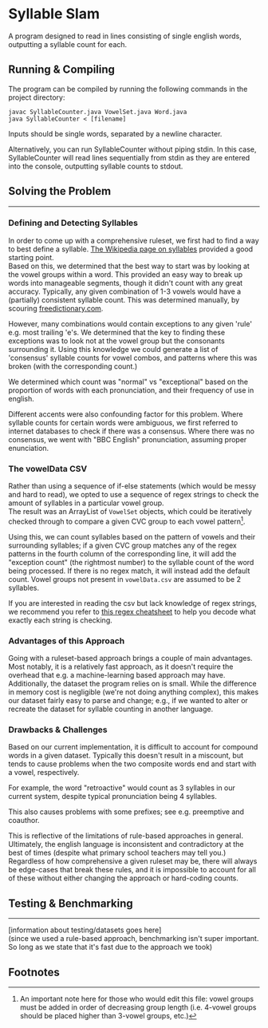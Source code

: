 # Syllable Slam

A program designed to read in lines consisting of single english words, outputting a syllable count for each.

## Running & Compiling

The program can be compiled by running the following commands in the project directory:
```
javac SyllableCounter.java VowelSet.java Word.java
java SyllableCounter < [filename]
```

Inputs should be single words, separated by a newline character.

Alternatively, you can run SyllableCounter without piping stdin. In this case, SyllableCounter will read lines sequentially from stdin as they are entered into the console, outputting syllable counts to stdout.

## Solving the Problem
---

 ### Defining and Detecting Syllables
 
 In order to come up with a comprehensive ruleset, we first had to find a way to best define a syllable. [The Wikipedia page on syllables](https://en.wikipedia.org/wiki/Syllable#Components) provided a good starting point.  
 Based on this, we determined that the best way to start was by looking at the vowel groups within a word. This provided an easy way to break up words into manageable segments, though it didn't count with any great accuracy. Typically, any given combination of 1-3 vowels would have a (partially) consistent syllable count. This was determined manually, by scouring [freedictionary.com](#).

 However, many combinations would contain exceptions to any given 'rule' e.g. most trailing 'e's. We determined that the key to finding these exceptions was to look not at the vowel group but the consonants surrounding it. Using this knowledge we could generate a list of 'consensus' syllable counts for vowel combos, and patterns where this was broken (with the corresponding count.)
 
 We determined which count was "normal" vs "exceptional" based on the proportion of words with each pronunciation, and their frequency of use in english.

 Different accents were also confounding factor for this problem. Where syllable counts for certain words were ambiguous, we first referred to internet databases to check if there was a consensus. Where there was no consensus, we went with "BBC English" pronunciation, assuming proper enunciation.


 ### The vowelData CSV

 Rather than using a sequence of if-else statements (which would be messy and hard to read), we opted to use a sequence of regex strings to check the amount of syllables in a particular vowel group.  
 The result was an ArrayList of `VowelSet` objects, which could be iteratively checked through to compare a given CVC group to each vowel pattern[^1].  

 Using this, we can count syllables based on the pattern of vowels and their surrounding syllables; if a given CVC group matches any of the regex patterns in the fourth column of the corresponding line, it will add the "exception count" (the rightmost number) to the syllable count of the word being processed. If there is no regex match, it will instead add the default count. Vowel groups not present in `vowelData.csv` are assumed to be 2 syllables.

 If you are interested in reading the csv but lack knowledge of regex strings, we recommend you refer to [this regex cheatsheet](https://www.rexegg.com/regex-quickstart.html) to help you decode what exactly each string is checking.

 [^1]: An important note here for those who would edit this file: vowel groups must be added in order of decreasing group length (i.e. 4-vowel groups should be placed higher than 3-vowel groups, etc.)

 ### Advantages of this Approach

Going with a ruleset-based approach brings a couple of main advantages. Most notably, it is a relatively fast approach, as it doesn't require the overhead that e.g. a machine-learning based approach may have.   
Additionally, the dataset the program relies on is small. While the difference in memory cost is negligible (we're not doing anything complex), this makes our dataset fairly easy to parse and change; e.g., if we wanted to alter or recreate the dataset for syllable counting in another language.


 ### Drawbacks & Challenges

Based on our current implementation, it is difficult to account for compound words in a given dataset. Typically this doesn't result in a miscount, but tends to cause problems when the two composite words end and start with a vowel, respectively.

 For example, the word "retroactive" would count as 3 syllables in our current system, despite typical pronunciation being 4 syllables.

 This also causes problems with some prefixes; see e.g. preemptive and coauthor.

 This is reflective of the limitations of rule-based approaches in general. Ultimately, the english language is inconsistent and contradictory at the best of times (despite what primary school teachers may tell you.)   
 Regardless of how comprehensive a given ruleset may be, there will always be edge-cases that break these rules, and it is impossible to account for all of these without either changing the approach or hard-coding counts. 

 ## Testing & Benchmarking
--- 
 [information about testing/datasets goes here]  
 (since we used a rule-based approach, benchmarking isn't super important. So long as we state that it's fast due to the approach we took)

 ## Footnotes